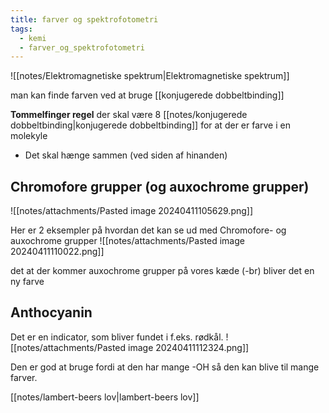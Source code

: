 ```yaml
---
title: farver og spektrofotometri
tags:
  - kemi
  - farver_og_spektrofotometri
---
```

![[notes/Elektromagnetiske spektrum|Elektromagnetiske spektrum]]

man kan finde farven ved at bruge [[konjugerede dobbeltbinding]]

**Tommelfinger regel** der skal være 8 [[notes/konjugerede dobbeltbinding|konjugerede dobbeltbinding]] for at der er farve i en molekyle
 - Det skal hænge sammen (ved siden af hinanden)

## Chromofore grupper (og auxochrome grupper)
![[notes/attachments/Pasted image 20240411105629.png]]

Her er 2 eksempler på hvordan det kan se ud med Chromofore- og auxochrome grupper
![[notes/attachments/Pasted image 20240411110022.png]]

det at der kommer auxochrome grupper på vores kæde (-br) bliver det en ny farve



## Anthocyanin
Det er en indicator, som bliver fundet i f.eks. rødkål.
![[notes/attachments/Pasted image 20240411112324.png]]

Den er god at bruge fordi at den har mange -OH så den kan blive til mange farver.

[[notes/lambert-beers lov|lambert-beers lov]]



